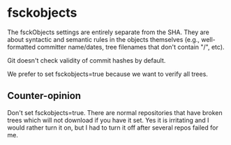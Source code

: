 # fsckobjects

The fsckObjects settings are entirely separate from the SHA. They are about syntactic and semantic rules in the objects themselves (e.g., well-formatted committer name/dates, tree filenames that don't contain "/", etc).

Git doesn't check validity of commit hashes by default.
 
We prefer to set fsckobjects=true because we want to verify all trees.

## Counter-opinion

Don't set fsckobjects=true. There are normal repositories that have broken trees which will not download if you have it set. Yes it is irritating and I would rather turn it on, but I had to turn it off after several repos failed for me.

